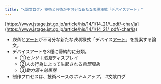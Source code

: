 ```yaml
---
title: "<論文ログ> 技術と芸術が不可分な新たな表現様式「デバイスアート」"
---
```


[https://www.jstage.jst.go.jp/article/his/14/1/14_21/\_pdf/-char/ja](https://www.jstage.jst.go.jp/article/his/14/1/14_21/_pdf/-char/ja)

* *技術*と[アート](%E3%82%A2%E3%83%BC%E3%83%88.md)が不可分な新たな*表現*様式「デバイス[アート](%E3%82%A2%E3%83%BC%E3%83%88.md)」を提案する論文。
* デバイスアートを3種に帰納的に分類。
  * ①*センサ*＋*感覚*ディスプレイ
  * ②人の行為によって生起される*物理現象*
  * ③*動力源*＋*効果器*
* 制作プロセスは、技術ベースの*ボトムアップ*。
  \#文献ログ
